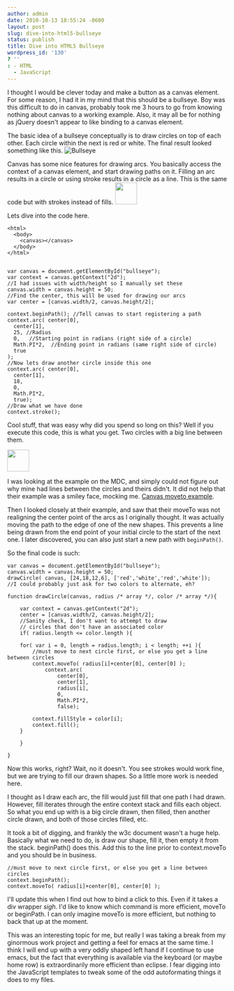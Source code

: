```yaml
---
author: admin
date: 2010-10-13 18:55:24 -0600
layout: post
slug: dive-into-html5-bullseye
status: publish
title: Dive into HTML5 Bullseye
wordpress_id: '130'
? ''
: - HTML
  - JavaScript
---
```


I thought I would be clever today and make a button as a canvas element.  For some reason, I had it in my mind that this should be a bullseye.  Boy was this difficult to do in canvas, probably took me 3 hours to go from knowing nothing about canvas to a working example.  Also, it may all be for nothing as jQuery doesn't appear to like binding to a canvas element.

The basic idea of a bullseye conceptually is to draw circles on top of each other.  Each circle within the next is red or white.  The final result looked something like this.
<img src="http://drewwells.net/blog/wp-content/uploads/2010/10/bullseye.png" alt="Bullseye" />

Canvas has some nice features for drawing arcs.  You basically access the context of a canvas element, and start drawing paths on it.  Filling an arc results in a circle or using stroke results in a circle as a line.  This is the same code but with strokes instead of fills.
<img title="bullseye-stroke" src="http://drewwells.net/blog/wp-content/uploads/2010/10/bullseye-stroke.png" alt="" width="50" height="50" />

Lets dive into the code here.

    <html>
      <body>
        <canvas></canvas>
      </body>
    </html>


    var canvas = document.getElementById("bullseye");
    var context = canvas.getContext("2d");
    //I had issues with width/height so I manually set these
    canvas.width = canvas.height = 50;
    //Find the center, this will be used for drawing our arcs
    var center = [canvas.width/2, canvas.height/2];

    context.beginPath(); //Tell canvas to start registering a path
    context.arc( center[0],
      center[1],
      25, //Radius
      0,   //Starting point in radians (right side of a circle)
      Math.PI*2,  //Ending point in radians (same right side of circle)
      true
    );
    //Now lets draw another circle inside this one
    context.arc( center[0],
      center[1],
      18,
      0,
      Math.PI*2,
      true);
    //Draw what we have done
    context.stroke();

Cool stuff, that was easy why did you spend so long on this?  Well if you execute this code, this is what you get.  Two circles with a big line between them.

<img src="http://drewwells.net/blog/wp-content/uploads/2010/10/bullseye-lines.png" alt="" title="bullseye-lines" width="50" height="50" />

I was looking at the example on the MDC, and simply could not figure out why mine had lines between the circles and theirs didn't.  It did not help that their example was a smiley face, mocking me. <a href="https://developer.mozilla.org/samples/canvas-tutorial/2_2_canvas_moveto.html">Canvas moveto example</a>.

Then I looked closely at their example, and saw that their moveTo was not realigning the center point of the arcs as I originally thought.  It was actually moving the path to the edge of one of the new shapes.  This prevents a line being drawn from the end point of your initial circle to the start of the next one.  I later discovered, you can also just start a new path with <code>beginPath()</code>.

So the final code is such:

    var canvas = document.getElementById("bullseye");
    canvas.width = canvas.height = 50;
    drawCircle( canvas, [24,18,12,6], ['red','white','red','white']);
    //I could probably just ask for two colors to alternate, eh?

    function drawCircle(canvas, radius /* array */, color /* array */){

        var context = canvas.getContext("2d");
        center = [canvas.width/2, canvas.height/2];
        //Sanity check, I don't want to attempt to draw
        // circles that don't have an associated color
        if( radius.length <= color.length ){

    	for( var i = 0, length = radius.length; i < length; ++i ){
    	    //must move to next circle first, or else you get a line     between circles
    	    context.moveTo( radius[i]+center[0], center[0] );
                context.arc(
                    center[0],
                    center[1],
                    radius[i],
                    0,
                    Math.PI*2,
                    false);

    	    context.fillStyle = color[i];
    	    context.fill();
    	}

        }

    }

Now this works, right?  Wait, no it doesn't.  You see strokes would work fine, but we are trying to fill our drawn shapes.  So a little more work is needed here.

I thought as I draw each arc, the fill would just fill that one path I had drawn.  However, fill iterates through the entire context stack and fills each object.  So what you end up with is a big circle drawn, then filled, then another circle drawn, and both of those circles filled, etc.

It took a bit of digging, and frankly the w3c document wasn't a huge help.  Basically what we need to do, is draw our shape, fill it, then empty it from the stack.  beginPath() does this.  Add this to the line prior to context.moveTo and you should be in business.

    //must move to next circle first, or else you get a line between circles
    context.beginPath();
    context.moveTo( radius[i]+center[0], center[0] );

I'll update this when I find out how to bind a click to this.  Even if it takes a div wrapper *sigh*.  I'd like to know which command is more efficient, moveTo or beginPath.  I can only imagine moveTo is more efficient, but nothing to back that up at the moment.

This was an interesting topic for me, but really I was taking a break from my ginormous work project and getting a feel for emacs at the same time.  I think I will end up with a very oddly shaped left hand if I continue to use emacs, but the fact that everything is available via the keyboard (or maybe home row) is extraordinarily more efficient than eclipse.  I fear digging into the JavaScript templates to tweak some of the odd autoformating things it does to my files.
